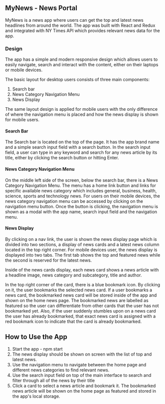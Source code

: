 ## MyNews - News Portal

MyNews is a news app where users can get the top and latest news headlines from around the world. The app was built with React and Redux and integrated with NY Times API which provides relevant news data for the app.

### Design

The app has a simple and modern responsive design which allows users to easily navigate, search and interact with the content, either on their laptops or mobile devices.

The basic layout for desktop users consists of three main components:

1. Search bar
2. News Category Navigation Menu
3. News Display

The same layout design is applied for mobile users with the only difference of where the navigation menu is placed and how the news display is shown for mobile users.

#### Search Bar

The Search bar is located on the top of the page. It has the app brand name and a simple search input field with a search button. In the search input field, a user can type in any keyword and search for any news article by its title, either by clicking the search button or hitting Enter.

#### News Category Navigation Menu

On the middle left side of the screen, below the search bar, there is a News Category Navigation Menu. The menu has a home link button and links for specific available news category which includes general, business, health, science, sports and technology news. For users on their mobile devices, the news category navigation menu can be accessed by clicking on the navigation menu button. Once the button is clicking, the navigation menu is shown as a modal with the app name, search input field and the navigation menu.

#### News Display

By clicking on a nav link, the user is shown the news display page which is divided into two sections, a display of news cards and a latest news column located in the top right corner. For mobile devices user, the news display is displayed into two tabs. The first tab shows the top and featured news while the second is reserved for the latest news.

Inside of the news cards display, each news card shows a news article with a headline image, news category and subcategory, title and author.

In the top right corner of the card, there is a blue bookmark icon. By clicking on it, the user bookmarks the selected news card. If a user bookmarks a news card, the bookmarked news card will be stored inside of the app and shown on the home news page. The bookmarked news are labelled as featured so the user can differentiate from other cards that the user has not bookmarked yet. Also, if the user suddenly stumbles upon on a news card the user has already bookmarked, that exact news card is assigned with a red bookmark icon to indicate that the card is already bookmarked.

## How to Use the App

1. Start the app - npm start
2. The news display should be shown on screen with the list of top and latest news.
3. Use the navigation menu to navigate between the home page and different news categories to find relevant news.
4. Use the search input field on top of the main interface to search and filter through all of the news by their title
5. Click a card to select a news article and bookmark it. The bookmarked news article will be shown on the home page as featured and stored in the app's local storage.
